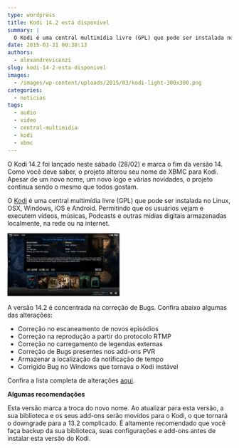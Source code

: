 ```yaml
---
type: wordpress
title: Kodi 14.2 está disponível
summary: |
  O Kodi é uma central multimídia livre (GPL) que pode ser instalada no Linux, OSX, Windows, iOS e Android. Permitindo que os usuários vejam e executem vídeos, músicas, Podcasts e outras mídias digitais armazenadas localmente, na rede ou na internet.
date: 2015-03-31 00:38:13
authors:
  - alexandrevicenzi
slug: kodi-14-2-esta-disponivel
images:
  - /images/wp-content/uploads/2015/03/kodi-light-300x300.png
categories:
  - noticias
tags:
  - audio
  - video
  - central-multimidia
  - kodi
  - xbmc
---
```


O Kodi 14.2 foi lançado neste sábado (28/02) e marca o fim da versão 14. Como você deve saber, o projeto alterou seu nome de XBMC para Kodi. Apesar de um novo nome, um novo logo e várias novidades, o projeto continua sendo o mesmo que todos gostam.

O <a href="http://kodi.tv" target="_blank">Kodi</a> é uma central multimídia livre (GPL) que pode ser instalada no Linux, OSX, Windows, iOS e Android. Permitindo que os usuários vejam e executem vídeos, músicas, Podcasts e outras mídias digitais armazenadas localmente, na rede ou na internet.

<img class=" aligncenter" src="/images/wp-content/uploads/2015/03/kodi-videos.jpg" alt="Kodi Video Screenshot" width="50%" height="50%" />

A versão 14.2 é concentrada na correção de Bugs. Confira abaixo algumas das alterações:
<ul>
	<li>Correção no escaneamento de novos episódios</li>
	<li>Correção na reprodução a partir do protocolo RTMP</li>
	<li>Correção no carregamento de legendas externas</li>
	<li>Correção de Bugs presentes nos add-ons PVR</li>
	<li>Armazenar a localização da notificação de tempo</li>
	<li>Corrigido Bug no Windows que tornava o Kodi instável</li>
</ul>
Confira a lista completa de alterações <a href="http://kodi.tv/kodi-14-2-helix-the-final-translation/" target="_blank">aqui</a>.

<strong>Algumas recomendações</strong>

Esta versão marca a troca do novo nome. Ao atualizar para esta versão, a sua biblioteca e os seus add-ons serão movidos para o Kodi, o que tornará o downgrade para a 13.2 complicado. É altamente recomendado que você faça backup da sua biblioteca, suas configurações e add-ons antes de instalar esta versão do Kodi.
